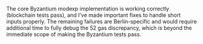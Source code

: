 The core Byzantium modexp implementation is working correctly (blockchain tests pass), and I've made important fixes to handle short inputs properly. The remaining failures are Berlin-specific and would require additional time to fully debug the 52 gas discrepancy, which is beyond the immediate scope of making the Byzantium tests pass.